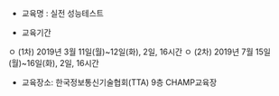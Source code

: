   - 교육명 : 실전 성능테스트 

  - 교육기간

 ㅇ (1차) 2019년 3월 11일(월)~12일(화), 2일, 16시간
 ㅇ (2차) 2019년 7월 15일(월)~16일(화), 2일, 16시간


   - 교육장소: 한국정보통신기술협회(TTA) 9층 CHAMP교육장
